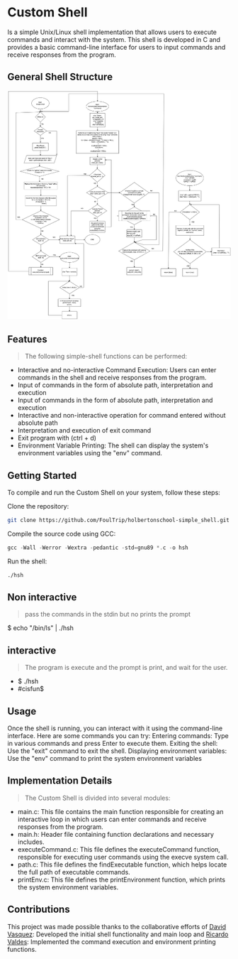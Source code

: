 # Custom Shell
Is a simple Unix/Linux shell implementation that allows users to execute commands and interact with the system. This shell is developed in C and provides a basic command-line interface for users to input commands and receive responses from the program.
## General Shell Structure

![flowchart](https://github.com/ricardovaldesv/holbertonschool-simple_shell/blob/master/images/shell.png)

## Features
> The following simple-shell functions can be performed:

- Interactive and no-interactive Command Execution: Users can enter commands in the shell and receive responses from the program.
- Input of commands in the form of absolute path, interpretation and execution
- Input of commands in the form of absolute path, interpretation and execution
- Interactive and non-interactive operation for command entered without absolute path
- Interpretation and execution of exit command
- Exit program with (ctrl + d)
- Environment Variable Printing: The shell can display the system's environment variables using the "env" command.
## Getting Started
To compile and run the Custom Shell on your system, follow these steps:

Clone the repository:
```bash
git clone https://github.com/FoulTrip/holbertonschool-simple_shell.git
```
Compile the source code using GCC:
```c
gcc -Wall -Werror -Wextra -pedantic -std=gnu89 *.c -o hsh
```
Run the shell:
```bash
./hsh
```
## Non interactive
> pass the commands in the stdin but no prints the prompt

$ echo "/bin/ls" | ./hsh

## interactive

> The program is execute and the prompt is print, and wait for the user.
- $ ./hsh 
- #cisfun$

## Usage
Once the shell is running, you can interact with it using the command-line interface. Here are some commands you can try:
Entering commands: Type in various commands and press Enter to execute them.
Exiting the shell: Use the "exit" command to exit the shell.
Displaying environment variables: Use the "env" command to print the system environment variables
##  Implementation Details
> The Custom Shell is divided into several modules:
- main.c: This file contains the main function responsible for creating an interactive loop in which users can enter commands and receive responses from the program.
- main.h: Header file containing function declarations and necessary includes.
- executeCommand.c: This file defines the executeCommand function, responsible for executing user commands using the execve system call.
- path.c: This file defines the findExecutable function, which helps locate the full path of executable commands.
- printEnv.c: This file defines the printEnvironment function, which prints the system environment variables.
## Contributions
This project was made possible thanks to the collaborative efforts of [David Vasquez](https://github.com/FoulTrip): Developed the initial shell functionality and main loop and [Ricardo Valdes](https://github.com/ricardovaldesv): Implemented the command execution and environment printing functions.
